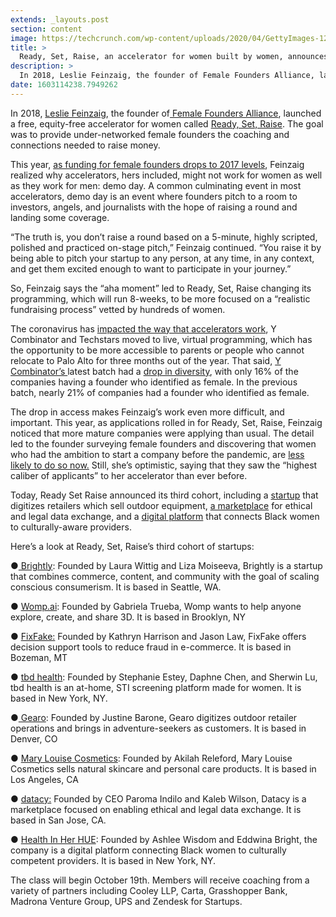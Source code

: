 ```yaml
--- 
extends: _layouts.post 
section: content 
image: https://techcrunch.com/wp-content/uploads/2020/04/GettyImages-1215979646.jpg?w=571 
title: > 
  Ready, Set, Raise, an accelerator for women built by women, announces third class – TechCrunch 
description: > 
  In 2018, Leslie Feinzaig, the founder of Female Founders Alliance, launched a free, equity-free accelerator for women called Ready, Set, Raise.The goal was to provide under-networked female founders the coaching and connections needed to raise money.“The truth is, you don’t raise a round based on a 5-minute, highly scripted, polished and practiced on-stage pitch,” Feinzaig continued.This year, as applications rolled in for Ready, Set, Raise, Feinzaig noticed that more mature companies were applying than usual.Today, Ready Set Raise announced its third cohort, including a startup that digitizes retailers which sell outdoor equipment, a marketplace for ethical and legal data exchange, and a digital platform that connects Black women to culturally-aware providers. 
date: 1603114238.7949262 
--- 
```

<div><p id="speakable-summary">In 2018, <a href="https://twitter.com/LeslieFeinzaig">Leslie Feinzaig</a>, the founder of<a href="https://femalefounders.org/"> Female Founders Alliance</a>, launched a free, equity-free accelerator for women called <a href="https://techcrunch.com/2018/09/12/ready-set-raise-is-a-new-accelerator-built-for-women-by-women/">Ready, Set, Raise</a>. The goal was to provide under-networked female founders the coaching and connections needed to raise money.</p>
<p>This year, <a href="https://techcrunch.com/2020/10/09/funding-for-female-founders-falls-to-2017-levels-as-pandemic-shakes-up-the-vc-market/">as funding for female founders drops to 2017 levels</a>, Feinzaig realized why accelerators, hers included, might not work for women as well as they work for men: demo day. A common culminating event in most accelerators, demo day is an event where founders pitch to a room to investors, angels, and journalists with the hope of raising a round and landing some coverage.</p>
<p>&#8220;The truth is, you don&#8217;t raise a round based on a 5-minute, highly scripted, polished and practiced on-stage pitch,&#8221; Feinzaig continued. &#8220;You raise it by being able to pitch your startup to any person, at any time, in any context, and get them excited enough to want to participate in your journey.&#8221;</p><p class="piano-inline-promo"></p>
<p>So, Feinzaig says the &#8220;aha moment&#8221; led to Ready, Set, Raise changing its programming, which will run 8-weeks, to be more focused on a &#8220;realistic fundraising process&#8221; vetted by hundreds of women.</p>
<p>The coronavirus has <a href="https://techcrunch.com/2020/07/27/without-desks-and-a-demo-day-are-accelerators-worth-it/">impacted the way that accelerators work</a>, Y Combinator and Techstars moved to live, virtual programming, which has the opportunity to be more accessible to parents or people who cannot relocate to Palo Alto for three months out of the year. That said, <a class="crunchbase-link" href="https://crunchbase.com/organization/y-combinator" target="_blank">Y Combinator&#8217;s </a> latest batch had a <a href="https://twitter.com/nmasc_/status/1297932046837350400">drop in diversity</a>, with only 16% of the companies having a founder who identified as female. In the previous batch, nearly 21% of companies had a founder who identified as female.</p>
<p>The drop in access makes Feinzaig&#8217;s work even more difficult, and important. This year, as applications rolled in for Ready, Set, Raise, Feinzaig noticed that more mature companies were applying than usual. The detail led to the founder surveying female founders and discovering that women who had the ambition to start a company before the pandemic, are <a href="https://techcrunch.com/2020/10/16/how-covid-19-and-the-resulting-recession-are-impacting-female-founders/">less likely to do so now.</a> Still, she&#8217;s optimistic, saying that they saw the &#8220;highest caliber of applicants&#8221; to her accelerator than ever before.</p>
<p>Today, Ready Set Raise announced its third cohort, including a <a href="https://gearoautomator.com/">startup</a> that digitizes retailers which sell outdoor equipment, <a href="https://datacy.com/">a marketplace</a> for ethical and legal data exchange, and a <a href="https://healthinherhue.com/">digital platform</a> that connects Black women to culturally-aware providers.</p>
<p>Here&#8217;s a look at Ready, Set, Raise&#8217;s third cohort of startups:</p>
<p>&#9679;<a href="https://brightly.eco/"> Brightly</a>: Founded by Laura Wittig and Liza Moiseeva, Brightly is a startup that combines commerce, content, and community with the goal of scaling conscious consumerism. It is based in Seattle, WA.</p>
<p>&#9679; <a href="https://womp.xyz/">Womp.ai</a>: Founded by Gabriela Trueba, Womp wants to help anyone explore, create, and share 3D. It is based in Brooklyn, NY</p>
<p>&#9679; <a href="https://fixfake.com/">FixFake:</a> Founded by Kathryn Harrison and Jason Law, FixFake offers decision support tools to reduce fraud in e-commerce. It is based in Bozeman, MT</p>
<p>&#9679; <a href="https://www.tbd.health/">tbd health</a>: Founded by Stephanie Estey, Daphne Chen, and Sherwin Lu, tbd health is an at-home, STI screening platform made for women. It is based in New York, NY.</p>
<p>&#9679;<a href="https://gearoautomator.com/"> Gearo</a>: Founded by Justine Barone, Gearo digitizes outdoor retailer operations and brings in adventure-seekers as customers. It is based in Denver, CO</p>
<p>&#9679; <a href="https://www.mymarylouise.com/">Mary Louise Cosmetics</a>: Founded by Akilah Releford, Mary Louise Cosmetics sells natural skincare and personal care products. It is based in Los Angeles, CA</p>
<p>&#9679; <a href="https://datacy.com/">datacy:</a> Founded by CEO Paroma Indilo and Kaleb Wilson, Datacy is a marketplace focused on enabling ethical and legal data exchange. It is based in San Jose, CA.</p>
<p>&#9679; <a href="https://healthinherhue.com/">Health In Her HUE</a>: Founded by Ashlee Wisdom and Eddwina Bright, the company is a digital platform connecting Black women to culturally competent providers. It is based in New York, NY.</p>
<p>The class will begin October 19th. Members will receive coaching from a variety of partners including Cooley LLP, Carta, Grasshopper Bank, Madrona Venture Group, UPS and Zendesk for Startups.</p>
</div>